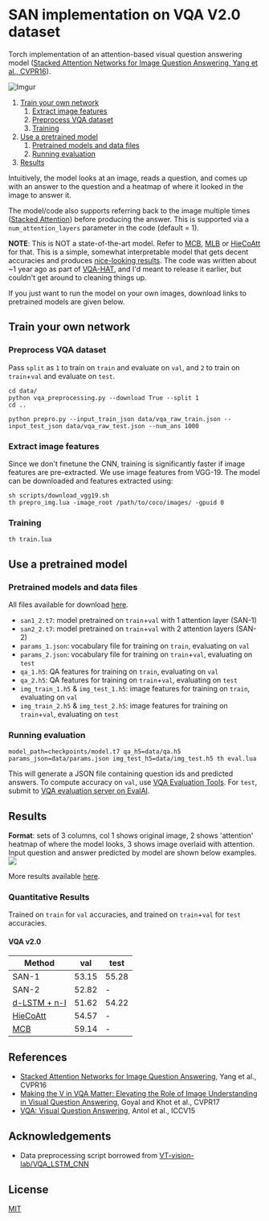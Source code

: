 # SAN implementation on VQA V2.0 dataset
Torch implementation of an attention-based visual question answering model ([Stacked Attention Networks for Image Question Answering, Yang et al., CVPR16][1]).

![Imgur](http://i.imgur.com/VbqIRZz.png)

1. [Train your own network](#train-your-own-network)
    1. [Extract image features](#extract-image-features)
    2. [Preprocess VQA dataset](#preprocess-vqa-dataset)
    3. [Training](#training)
2. [Use a pretrained model](#use-a-pretrained-model)
    1. [Pretrained models and data files](#pretrained-models-and-data-files)
    2. [Running evaluation](#running-evaluation)
3. [Results](#results)

Intuitively, the model looks at an image, reads a question, and comes up with an answer to the question and a heatmap of where it looked in the image to answer it.

The model/code also supports referring back to the image multiple times ([Stacked Attention][1]) before producing the answer. This is supported via a `num_attention_layers` parameter in the code (default = 1).

**NOTE**: This is NOT a state-of-the-art model. Refer to [MCB][7], [MLB][8] or [HieCoAtt][9] for that.
This is a simple, somewhat interpretable model that gets decent accuracies and produces [nice-looking results](#results).
The code was written about ~1 year ago as part of [VQA-HAT][12], and I'd meant to release it earlier, but couldn't get around to cleaning things up.

If you just want to run the model on your own images, download links to pretrained models are given below.

## Train your own network

### Preprocess VQA dataset

Pass `split` as `1` to train on `train` and evaluate on `val`, and `2` to train on `train`+`val` and evaluate on `test`.

```
cd data/
python vqa_preprocessing.py --download True --split 1
cd ..
```
```
python prepro.py --input_train_json data/vqa_raw_train.json --input_test_json data/vqa_raw_test.json --num_ans 1000
```

### Extract image features

Since we don't finetune the CNN, training is significantly faster if image features are pre-extracted. We use image features from VGG-19. The model can be downloaded and features extracted using:

```
sh scripts/download_vgg19.sh
th prepro_img.lua -image_root /path/to/coco/images/ -gpuid 0
```

### Training

```
th train.lua
```

## Use a pretrained model

### Pretrained models and data files

All files available for download [here][10].

- `san1_2.t7`: model pretrained on `train`+`val` with 1 attention layer (SAN-1)
- `san2_2.t7`: model pretrained on `train`+`val` with 2 attention layers (SAN-2)
- `params_1.json`: vocabulary file for training on `train`, evaluating on `val`
- `params_2.json`: vocabulary file for training on `train`+`val`, evaluating on `test`
- `qa_1.h5`: QA features for training on `train`, evaluating on `val`
- `qa_2.h5`: QA features for training on `train`+`val`, evaluating on `test`
- `img_train_1.h5` & `img_test_1.h5`: image features for training on `train`, evaluating on `val`
- `img_train_2.h5` & `img_test_2.h5`: image features for training on `train`+`val`, evaluating on `test`

### Running evaluation

```
model_path=checkpoints/model.t7 qa_h5=data/qa.h5 params_json=data/params.json img_test_h5=data/img_test.h5 th eval.lua
```

This will generate a JSON file containing question ids and predicted answers. To compute accuracy on `val`, use [VQA Evaluation Tools][13]. For `test`, submit to [VQA evaluation server on EvalAI][14].

## Results

**Format**: sets of 3 columns, col 1 shows original image, 2 shows 'attention' heatmap of where the model looks, 3 shows image overlaid with attention. Input question and answer predicted by model are shown below examples.
![](http://i.imgur.com/Q0byOyp.jpg)

More results available [here][3].

### Quantitative Results

Trained on `train` for `val` accuracies, and trained on `train`+`val` for `test` accuracies.

#### VQA v2.0

| Method                | val     | test    |
| ------                | ---     | ----    |
| SAN-1                 | 53.15   | 55.28   |
| SAN-2                 | 52.82   | -       |
| [d-LSTM + n-I][4]     | 51.62   | 54.22   |
| [HieCoAtt][9]         | 54.57   | -       |
| [MCB][7]              | 59.14   | -       |

## References

- [Stacked Attention Networks for Image Question Answering][1], Yang et al., CVPR16
- [Making the V in VQA Matter: Elevating the Role of Image Understanding in Visual Question Answering][11], Goyal and Khot et al., CVPR17
- [VQA: Visual Question Answering][6], Antol et al., ICCV15


## Acknowledgements

- Data preprocessing script borrowed from [VT-vision-lab/VQA_LSTM_CNN][4]

## License

[MIT][2]


[1]: https://arxiv.org/abs/1511.02274
[2]: https://abhshkdz.mit-license.org/
[3]: https://computing.ece.vt.edu/~abhshkdz/neural-vqa-attention/figures/
[4]: https://github.com/VT-vision-lab/VQA_LSTM_CNN
[5]: http://visualqa.org/download.html
[6]: http://arxiv.org/abs/1505.00468
[7]: https://github.com/akirafukui/vqa-mcb
[8]: https://github.com/jnhwkim/MulLowBiVQA
[9]: https://github.com/jiasenlu/HieCoAttenVQA
[10]: https://computing.ece.vt.edu/~abhshkdz/neural-vqa-attention/pretrained/
[11]: https://arxiv.org/abs/1612.00837
[12]: https://computing.ece.vt.edu/~abhshkdz/vqa-hat/
[13]: https://github.com/VT-vision-lab/VQA
[14]: https://evalai.cloudcv.org/featured-challenges/1/overview
